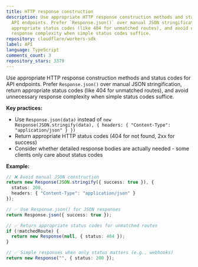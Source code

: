 ```yaml
---
title: HTTP response construction
description: Use appropriate HTTP response construction methods and status codes for
  API endpoints. Prefer `Response.json()` over manual JSON stringification, return
  appropriate status codes (like 404 for unmatched routes), and avoid unnecessary
  response complexity when simple status codes suffice.
repository: cloudflare/workers-sdk
label: API
language: TypeScript
comments_count: 3
repository_stars: 3379
---
```


Use appropriate HTTP response construction methods and status codes for API endpoints. Prefer `Response.json()` over manual JSON stringification, return appropriate status codes (like 404 for unmatched routes), and avoid unnecessary response complexity when simple status codes suffice.

**Key practices:**
- Use `Response.json(data)` instead of `new Response(JSON.stringify(data), { headers: { "Content-Type": "application/json" } })`
- Return appropriate HTTP status codes (404 for not found, 2xx for success)
- Consider whether detailed response bodies are actually needed - some clients only care about status codes

**Example:**
```typescript
// ❌ Avoid manual JSON construction
return new Response(JSON.stringify({ success: true }), {
  status: 200,
  headers: { "Content-Type": "application/json" }
});

// ✅ Use Response.json() for JSON responses
return Response.json({ success: true });

// ✅ Return appropriate status codes for unmatched routes
if (!matchedRoute) {
  return new Response(null, { status: 404 });
}

// ✅ Simple responses when only status matters (e.g., webhooks)
return new Response("", { status: 200 });
```